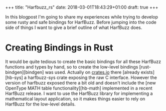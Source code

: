 +++
title: "Harfbuzz_rs"
date: 2018-03-01T18:43:29+01:00
draft: true
+++

In this blogpost I'm going to share my experiences while trying to develop some rusty and safe bindings for HarfBuzz. Before jumping into the code side of things I want to give a brief outline of what HarfBuzz does.

# Creating Bindings in Rust

It would be quite tedious to create the basic bindings for all these HarfBuzz functions and types by hand, so to create the low-level bindings [rust-bindgen][bindgen] was used. Actually on [crates.io](https://crates.io) there [already exists][hb-sys] a harfbuzz-sys crate exposing the raw C interface. However the version of harfbuzz exposed there a bit old and doesn't include the [new OpenType MATH table functionality][hb-math] implemented in a recent HarfBuzz release. I want to use the HarfBuzz library for implementing a mathematical layout application, so it makes things easier to rely on HarfBuzz for the low-level details.